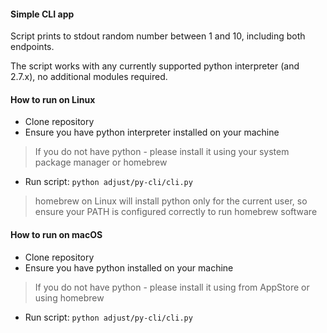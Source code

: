 #### Simple CLI app
Script prints to stdout random number between 1 and 10, including both endpoints.

The script works with any currently supported python interpreter (and 2.7.x), no additional modules required.
#### How to run on Linux
* Clone repository
* Ensure you have python interpreter installed on your machine
> If you do not have python - please install it using your system package manager or homebrew
* Run script: `python adjust/py-cli/cli.py`
> homebrew on Linux will install python only for the current user, so ensure your PATH is configured correctly to run homebrew software
#### How to run on macOS
* Clone repository
* Ensure you have python installed on your machine
> If you do not have python - please install it using from AppStore or using homebrew
* Run script: `python adjust/py-cli/cli.py`
